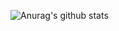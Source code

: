 ![Anurag's github stats](https://github-readme-stats.vercel.app/api?username=FateXz&show_icons=true&theme=onedark)
